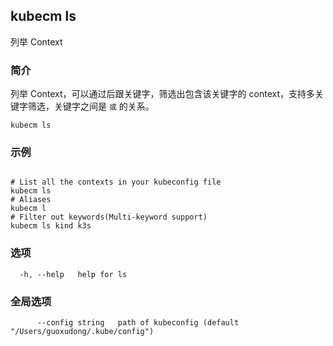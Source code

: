 ## kubecm ls

列举 Context

### 简介

列举 Context，可以通过后跟关键字，筛选出包含该关键字的 context，支持多关键字筛选，关键字之间是 `或` 的关系。

```
kubecm ls
```

### 示例

```

# List all the contexts in your kubeconfig file
kubecm ls
# Aliases
kubecm l
# Filter out keywords(Multi-keyword support)
kubecm ls kind k3s

```

### 选项

```
  -h, --help   help for ls
```

### 全局选项

```
      --config string   path of kubeconfig (default "/Users/guoxudong/.kube/config")
```
